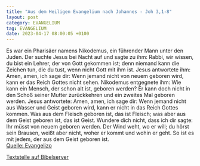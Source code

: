 ```yaml
---
title: "Aus dem Heiligen Evangelium nach Johannes - Joh 3,1-8"
layout: post
category: EVANGELIUM
tag: EVANGELIUM
date: 2023-04-17 08:00:05 +0100
---
```

Es war ein Pharisäer namens Nikodemus, ein führender Mann unter den Juden.
Der suchte Jesus bei Nacht auf und sagte zu ihm: Rabbi, wir wissen, du bist ein Lehrer, der von Gott gekommen ist; denn niemand kann die Zeichen tun, die du tust, wenn nicht Gott mit ihm ist.
Jesus antwortete ihm: Amen, amen, ich sage dir: Wenn jemand nicht von neuem geboren wird, kann er das Reich Gottes nicht sehen.<!--more-->
Nikodemus entgegnete ihm: Wie kann ein Mensch, der schon alt ist, geboren werden? Er kann doch nicht in den Schoß seiner Mutter zurückkehren und ein zweites Mal geboren werden.
Jesus antwortete: Amen, amen, ich sage dir: Wenn jemand nicht aus Wasser und Geist geboren wird, kann er nicht in das Reich Gottes kommen.
Was aus dem Fleisch geboren ist, das ist Fleisch; was aber aus dem Geist geboren ist, das ist Geist.
Wundere dich nicht, dass ich dir sagte: Ihr müsst von neuem geboren werden.
Der Wind weht, wo er will; du hörst sein Brausen, weißt aber nicht, woher er kommt und wohin er geht. So ist es mit jedem, der aus dem Geist geboren ist.<br>
[Quelle: Evangelizo](https://evangeliumtagfuertag.org/DE/gospel)

[Textstelle auf Bibelserver](https://www.bibleserver.com/EU/Johannes3,1-8)
